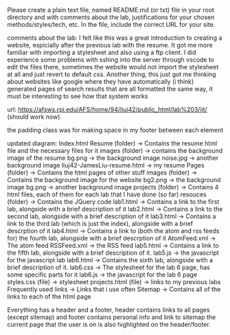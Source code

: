 Please create a plain text file, named README.md (or txt) file in your root directory and with comments about the lab, justifications for your chosen methods/styles/tech, etc. In the file, include the correct URL for your site. 

comments about the lab:
    I felt like this was a great introduction to creating a website, espicially after the previous lab with the resume. It got me more familiar with importing a stylesheet and also using a ftp client. I did experience some problems with sshing into the server through vscode to edit the files there, sometimes the website would not import the stylesheet at all and just revert to default css.
    Another thing, this just got me thinking about websites like google where they have automatically (i think) generated pages of search results that are all formatted the same way, it must be interesting to see how that system works

url: https://afsws.rpi.edu/AFS/home/94/liuj42/public_html/lab%203/iit/ (should work now)

the padding class was for making space in my footer between each element

<!-- Index.html (file)
    Resume (folder)
        → Contains the resume html file and the necessary files for it
    Pages (folder)
        → Contains the html pages of other stuff
        styles.css (file)
            → stylesheet
        projects.html (file)
            → links to my previous labs
        Frequently used links
            → Links that i use often
        Sitemap
            → Contains all of the links to each of the html page -->
updated diagram:
Index.html
    Resume (folder)
        → Contains the resume html file and the necessary files for it
        images (folder) 
        → contains the background image of the resume
            bg.png
            → the background image
            noise.jpg
            → another background image
        liuj42-JamesLiu-resume.html
        → my resume
    Pages (folder)
        → Contains the html pages of other stuff
        images (folder)
        → Contains the background image for the website
            bg2.png
            → the background image
            bg.png
            → another background image
        projects (folder)
        → Contains 4 html files, each of them for each lab that I have done (so far)
            resouces (folder)
            → Contains the JQuery code
            lab1.html
            → Contains a link to the first lab, alongside with a brief description of it
            lab2.html
            → Contains a link to the second lab, alongside with a brief description of it
            lab3.html
            → Contains a link to the third lab (which is just the index), alongside with a brief descrption of it
            lab4.html
            → Contains a link to (both the atom and rss feeds for) the fourth lab, alongside with a brief descrption of it
            AtomFeed.xml
            → The atom feed
            RSSFeed.xml
            → the RSS feed
            lab5.html
            → Contains a link to the fifth lab, alongside with a brief description of it.
            lab5.js
            → the javascript for the javascript lab
            lab6.html
            → Contains the sixth lab, alongside with a brief description of it.
            lab6.css
            → The stylesheet for the lab 6 page, has some specific parts for it
            lab6.js
            → the javascript for the lab 6 page
        styles.css (file)
            → stylesheet
        projects.html (file)
            → links to my previous labs
        Frequently used links
            → Links that i use often
        Sitemap
            → Contains all of the links to each of the html page

Everything has a header and a footer, header contains links to all pages (except sitemap) and footer contains personal info and link to sitemap
the current page that the user is on is also highlighted on the header/footer.
